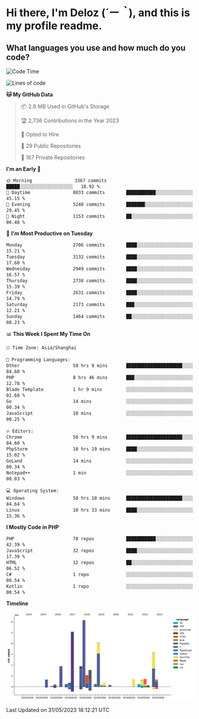 # **Hi there, I'm Deloz (*´ー｀*), and this is my profile readme.**

## **What languages you use and how much do you code?**

<!--START_SECTION:waka-->
![Code Time](http://img.shields.io/badge/Code%20Time-1%2C586%20hrs%2057%20mins-blue)

![Lines of code](https://img.shields.io/badge/From%20Hello%20World%20I%27ve%20Written-30.7%20million%20lines%20of%20code-blue)

**🐱 My GitHub Data** 

> 📦 2.9 MB Used in GitHub's Storage 
 > 
> 🏆 2,736 Contributions in the Year 2023
 > 
> 💼 Opted to Hire
 > 
> 📜 29 Public Repositories 
 > 
> 🔑 167 Private Repositories 
 > 
**I'm an Early 🐤** 

```text
🌞 Morning                3367 commits        █████░░░░░░░░░░░░░░░░░░░░   18.92 % 
🌆 Daytime                8033 commits        ███████████░░░░░░░░░░░░░░   45.15 % 
🌃 Evening                5240 commits        ███████░░░░░░░░░░░░░░░░░░   29.45 % 
🌙 Night                  1153 commits        ██░░░░░░░░░░░░░░░░░░░░░░░   06.48 % 
```
📅 **I'm Most Productive on Tuesday** 

```text
Monday                   2706 commits        ████░░░░░░░░░░░░░░░░░░░░░   15.21 % 
Tuesday                  3132 commits        ████░░░░░░░░░░░░░░░░░░░░░   17.60 % 
Wednesday                2949 commits        ████░░░░░░░░░░░░░░░░░░░░░   16.57 % 
Thursday                 2738 commits        ████░░░░░░░░░░░░░░░░░░░░░   15.39 % 
Friday                   2631 commits        ████░░░░░░░░░░░░░░░░░░░░░   14.79 % 
Saturday                 2173 commits        ███░░░░░░░░░░░░░░░░░░░░░░   12.21 % 
Sunday                   1464 commits        ██░░░░░░░░░░░░░░░░░░░░░░░   08.23 % 
```


📊 **This Week I Spent My Time On** 

```text
🕑︎ Time Zone: Asia/Shanghai

💬 Programming Languages: 
Other                    58 hrs 9 mins       █████████████████████░░░░   84.60 % 
PHP                      8 hrs 46 mins       ███░░░░░░░░░░░░░░░░░░░░░░   12.78 % 
Blade Template           1 hr 9 mins         ░░░░░░░░░░░░░░░░░░░░░░░░░   01.68 % 
Go                       14 mins             ░░░░░░░░░░░░░░░░░░░░░░░░░   00.34 % 
JavaScript               10 mins             ░░░░░░░░░░░░░░░░░░░░░░░░░   00.25 % 

🔥 Editors: 
Chrome                   58 hrs 9 mins       █████████████████████░░░░   84.60 % 
PhpStorm                 10 hrs 19 mins      ████░░░░░░░░░░░░░░░░░░░░░   15.02 % 
GoLand                   14 mins             ░░░░░░░░░░░░░░░░░░░░░░░░░   00.34 % 
Notepad++                1 min               ░░░░░░░░░░░░░░░░░░░░░░░░░   00.03 % 

💻 Operating System: 
Windows                  58 hrs 10 mins      █████████████████████░░░░   84.64 % 
Linux                    10 hrs 33 mins      ████░░░░░░░░░░░░░░░░░░░░░   15.36 % 
```

**I Mostly Code in PHP** 

```text
PHP                      78 repos            ███████████░░░░░░░░░░░░░░   42.39 % 
JavaScript               32 repos            ████░░░░░░░░░░░░░░░░░░░░░   17.39 % 
HTML                     12 repos            ██░░░░░░░░░░░░░░░░░░░░░░░   06.52 % 
C#                       1 repo              ░░░░░░░░░░░░░░░░░░░░░░░░░   00.54 % 
Kotlin                   1 repo              ░░░░░░░░░░░░░░░░░░░░░░░░░   00.54 % 
```



**Timeline**

![Lines of Code chart](https://raw.githubusercontent.com/deloz/deloz/main/assets/bar_graph.png)


 Last Updated on 31/05/2023 18:12:21 UTC
<!--END_SECTION:waka-->
